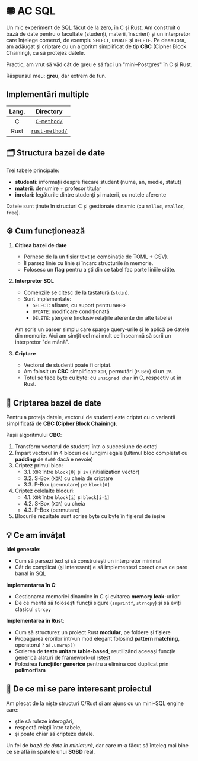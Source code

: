 # ⛃ AC SQL

Un mic experiment de SQL făcut de la zero, în C și Rust.
Am construit o bază de date pentru o facultate (studenți, materii, înscrieri) și un interpretor care înțelege comenzi,
de exemplu `SELECT`, `UPDATE` și `DELETE`.
Pe deasupra, am adăugat și criptare cu un algoritm simplificat de tip **CBC** (Cipher Block Chaining), ca să protejez datele.

Practic, am vrut să văd cât de greu e să faci un "mini–Postgres" în C și Rust.

Răspunsul meu: **greu**, dar extrem de fun.

## Implementări multiple

| Lang. | Directory |
| :---: | :---: |
| C     | [`C-method/`](./C-method/) |
| Rust  | [`rust-method/`](./rust-method/) |

## 🗂 Structura bazei de date

Trei tabele principale:
- **studenti**: informații despre fiecare student (nume, an, medie, statut)
- **materii**: denumire + profesor titular
- **inrolari**: legăturile dintre studenți și materii, cu notele aferente

Datele sunt ținute în structuri C și gestionate dinamic (cu `malloc`, `realloc`, `free`).


## ⚙️ Cum funcționează

1. **Citirea bazei de date**
   - Pornesc de la un fișier text (o combinație de TOML + CSV).
   - Îl parsez linie cu linie și încarc structurile în memorie.
   - Folosesc un **flag** pentru a ști din ce tabel fac parte liniile citite.

2. **Interpretor SQL**
   - Comenzile se citesc de la tastatură (`stdin`).
   - Sunt implementate:
     - `SELECT`: afișare, cu suport pentru `WHERE`
     - `UPDATE`: modificare condiționată
     - `DELETE`: ștergere (inclusiv relațiile aferente din alte tabele)

   Am scris un parser simplu care sparge query-urile și le aplică pe datele din memorie.
   Aici am simțit cel mai mult ce înseamnă să scrii un interpretor "de mână".

3. **Criptare**
   - Vectorul de studenți poate fi criptat.
   - Am folosit un **CBC** simplificat: `XOR`, permutări (`P-Box`) și un `IV`.
   - Totul se face byte cu byte: cu `unsigned char` în C, respectiv `u8` în Rust.

## 🔐 Criptarea bazei de date

Pentru a proteja datele, vectorul de studenți este criptat cu o variantă simplificată de **CBC (Cipher Block Chaining)**.

Pașii algoritmului **CBC**:
1. Transform vectorul de studenți într-o succesiune de octeți
2. Împart vectorul în 4 blocuri de lungimi egale (ultimul bloc completat cu **padding** de `0x00` dacă e nevoie)
3. Criptez primul bloc:
   - 3.1. `XOR` între `block[0]` și `iv` (initialization vector)
   - 3.2. S-Box (`XOR`) cu cheia de criptare
   - 3.3. P-Box (permutare) pe `block[0]`
4. Criptez celelalte blocuri:
   - 4.1. `XOR` între `block[i]` și `block[i-1]`
   - 4.2. S-Box (`XOR`) cu cheia
   - 4.3. P-Box (permutare)
6. Blocurile rezultate sunt scrise byte cu byte în fișierul de ieșire


## 💡 Ce am învățat


**Idei generale**:
- Cum să parsezi text și să construiești un interpretor minimal
- Cât de complicat (și interesant) e să implementezi corect ceva ce pare banal în SQL

**Implementarea în C**:
- Gestionarea memoriei dinamice în C și evitarea **memory leak**-urilor
- De ce merită să folosești funcții sigure (`snprintf`, `strncpy`) și să eviți clasicul `strcpy`

**Implementarea în Rust**:
- Cum să structurez un proiect Rust **modular**, pe foldere și fișiere
- Propagarea erorilor într-un mod elegant folosind **pattern matching**, operatorul `?` și `.unwrap()`
- Scrierea de **teste unitare table-based**, reutilizând aceeași funcție generică alături de framework-ul [rstest](https://crates.io/crates/rstest)
- Folosirea **funcțiilor generice** pentru a elimina cod duplicat prin **polimorfism**

## 🔎 De ce mi se pare interesant proiectul

Am plecat de la niște structuri C/Rust și am ajuns cu un mini–SQL engine care:
- știe să ruleze interogări,
- respectă relații între tabele,
- și poate chiar să cripteze datele.

Un fel de *bază de date în miniatură*, dar care m-a făcut să înțeleg mai bine
ce se află în spatele unui **SGBD** real.
